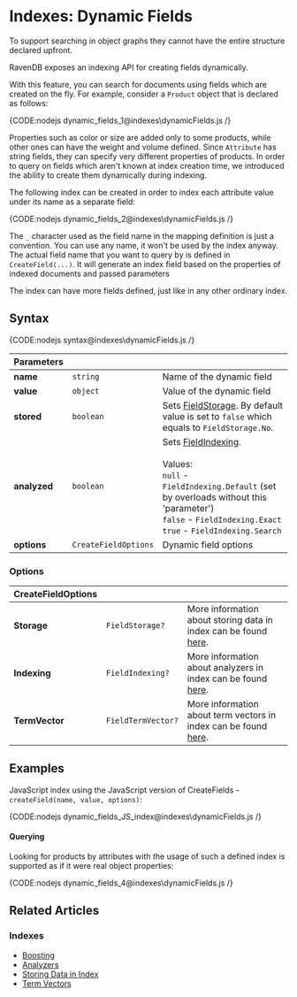 # Indexes: Dynamic Fields

To support searching in object graphs they cannot have the entire structure declared upfront. 

RavenDB exposes an indexing API for creating fields dynamically.

With this feature, you can search for documents using fields which are created on the fly. For example, consider a `Product` object that is declared as follows:

{CODE:nodejs dynamic_fields_1@indexes\dynamicFields.js /}

Properties such as color or size are added only to some products, while other ones can have the weight and volume defined. Since `Attribute` has string fields, they can specify very different properties of products.
In order to query on fields which aren't known at index creation time, we introduced the ability to create them dynamically during indexing.

The following index can be created in order to index each attribute value under its name as a separate field:

{CODE:nodejs dynamic_fields_2@indexes\dynamicFields.js /}

The `_` character used as the field name in the mapping definition is just a convention. You can use any name, it won't be used by the index anyway. The actual field name
that you want to query by is defined in `CreateField(...)`. It will generate an index field based on the properties of indexed documents and passed parameters 

The index can have more fields defined, just like in any other ordinary index.

## Syntax

{CODE:nodejs syntax@indexes\dynamicFields.js /}

| Parameters | | |
| ------------- | ------------- | ----- |
| **name** | `string` | Name of the dynamic field |
| **value** | `object` | Value of the dynamic field |
| **stored** | `boolean` | Sets [FieldStorage](../indexes/storing-data-in-index). By default value is set to `false` which equals to `FieldStorage.No`. |
| **analyzed** | `boolean` | Sets [FieldIndexing](../indexes/using-analyzers).<br/><br/>Values:<br/>`null` - `FieldIndexing.Default` (set by overloads without this 'parameter')<br/>`false` - `FieldIndexing.Exact`<br/>`true` - `FieldIndexing.Search` |
| **options** | `CreateFieldOptions` | Dynamic field options |

### Options

| CreateFieldOptions | | |
| ------------- | ------------- | ----- |
| **Storage** | `FieldStorage?` | More information about storing data in index can be found [here](../indexes/storing-data-in-index). |
| **Indexing** | `FieldIndexing?` | More information about analyzers in index can be found [here](../indexes/using-analyzers). |
| **TermVector** | `FieldTermVector?` | More information about term vectors in index can be found [here](../indexes/using-term-vectors). |

## Examples

JavaScript index using the JavaScript version of CreateFields - `createField(name, value, options)`:

{CODE:nodejs dynamic_fields_JS_index@indexes\dynamicFields.js /}

#### Querying

Looking for products by attributes with the usage of such a defined index is supported as if it were real object properties:

{CODE:nodejs dynamic_fields_4@indexes\dynamicFields.js /}


## Related Articles

### Indexes

- [Boosting](../indexes/boosting)
- [Analyzers](../indexes/using-analyzers)
- [Storing Data in Index](../indexes/storing-data-in-index)
- [Term Vectors](../indexes/using-term-vectors)
